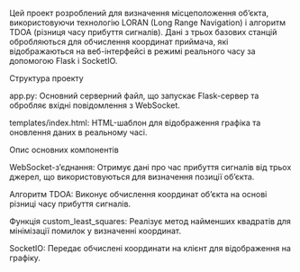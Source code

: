 Цей проект розроблений для визначення місцеположення об’єкта, використовуючи технологію LORAN (Long Range Navigation) і алгоритм TDOA (різниця часу прибуття сигналів). Дані з трьох базових станцій обробляються для обчислення координат приймача, які відображаються на веб-інтерфейсі в режимі реального часу за допомогою Flask і SocketIO.

Структура проекту

app.py: Основний серверний файл, що запускає Flask-сервер та обробляє вхідні повідомлення з WebSocket.

templates/index.html: HTML-шаблон для відображення графіка та оновлення даних в реальному часі.

Опис основних компонентів

WebSocket-з’єднання: Отримує дані про час прибуття сигналів від трьох джерел, що використовуються для визначення позиції об’єкта.

Алгоритм TDOA: Виконує обчислення координат об’єкта на основі різниці часу прибуття сигналів.

Функція custom_least_squares: Реалізує метод найменших квадратів для мінімізації помилок у визначенні координат.

SocketIO: Передає обчислені координати на клієнт для відображення на графіку.

